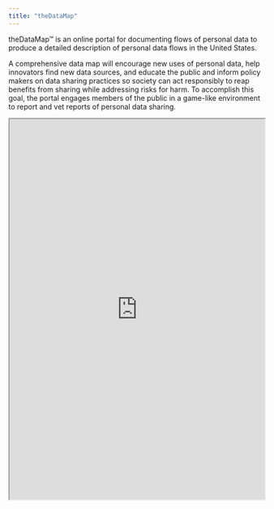 ```yaml
---
title: "theDataMap"
---
```


theDataMap™ is an online portal for documenting flows of personal data to produce a detailed description of personal data flows in the United States.

A comprehensive data map will encourage new uses of personal data, help innovators find new data sources, and educate the public and inform policy makers on data sharing practices so society can act responsibly to reap benefits from sharing while addressing risks for harm. To accomplish this goal, the portal engages members of the public in a game-like environment to report and vet reports of personal data sharing.

<iframe height="750" width="100%" src="https://ewelton.github.io/ktest/wiki.html#theDataMap"></iframe>
